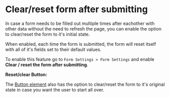 # Clear/reset form after submitting

In case a form needs to be filled out multiple times after eachother with other data without the need to refresh the page, you can enable the option to clear/reset the form to it's initial state.

When enabled, each time the form is submitted, the form will reset itself with all of it's fields set to their default values.

To enable this feature go to `Form Settings > Form Settings` and enable **Clear / reset the form after submitting**.

**Reset/clear Button:**

The [Button element](button) also has the option to clear/reset the form to it's original state in case you want the user to start all over.
